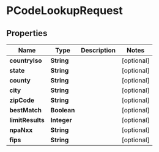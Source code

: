 

# PCodeLookupRequest


## Properties

Name | Type | Description | Notes
------------ | ------------- | ------------- | -------------
**countryIso** | **String** |  |  [optional]
**state** | **String** |  |  [optional]
**county** | **String** |  |  [optional]
**city** | **String** |  |  [optional]
**zipCode** | **String** |  |  [optional]
**bestMatch** | **Boolean** |  |  [optional]
**limitResults** | **Integer** |  |  [optional]
**npaNxx** | **String** |  |  [optional]
**fips** | **String** |  |  [optional]




